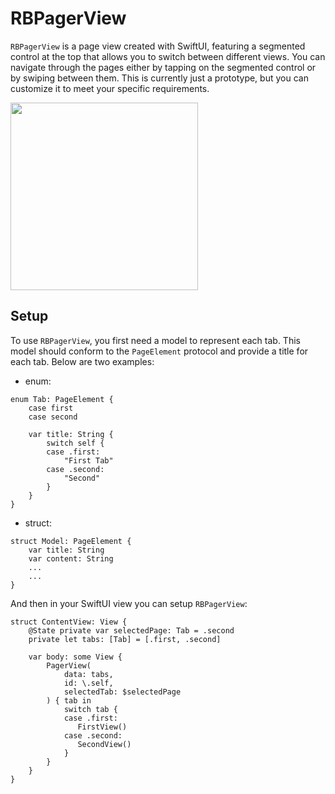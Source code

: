 # RBPagerView

`RBPagerView` is a page view created with SwiftUI, featuring a segmented control at the top that allows you to switch between different views. You can navigate through the pages either by tapping on the segmented control or by swiping between them. 
This is currently just a prototype, but you can customize it to meet your specific requirements.

<img src="https://github.com/rezabina86/RBPagerView/assets/22550304/366b1642-8f89-4e58-91cc-35e11d144ce4" width=300 class="center">

## Setup

To use `RBPagerView`, you first need a model to represent each tab. 
This model should conform to the `PageElement` protocol and provide a title for each tab. 
Below are two examples:
- enum:
```
enum Tab: PageElement {
    case first
    case second
    
    var title: String {
        switch self {
        case .first:
            "First Tab"
        case .second:
            "Second"
        }
    }
}
```
- struct:
```
struct Model: PageElement {
    var title: String
    var content: String
    ...
    ...
}
```

And then in your SwiftUI view you can setup `RBPagerView`:

```
struct ContentView: View {
    @State private var selectedPage: Tab = .second
    private let tabs: [Tab] = [.first, .second]

    var body: some View {
        PagerView(
            data: tabs,
            id: \.self,
            selectedTab: $selectedPage
        ) { tab in
            switch tab {
            case .first:
               FirstView()
            case .second:
               SecondView()
            }
        }
    }
}
```
